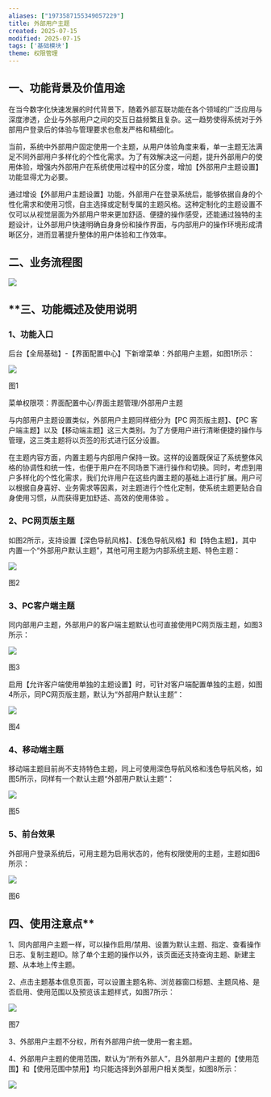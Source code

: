 ```yaml
---
aliases: ["1973587155349057229"]
title: 外部用户主题
created: 2025-07-15
modified: 2025-07-15
tags: ['基础模块']
theme: 权限管理
---
```


## **一、功能背景及价值用途**

在当今数字化快速发展的时代背景下，随着外部互联功能在各个领域的广泛应用与深度渗透，企业与外部用户之间的交互日益频繁且复杂。这一趋势使得系统对于外部用户登录后的体验与管理要求也愈发严格和精细化。

当前，系统中外部用户固定使用一个主题，从用户体验角度来看，单一主题无法满足不同外部用户多样化的个性化需求。为了有效解决这一问题，提升外部用户的使用体验，增强内外部用户在系统使用过程中的区分度，增加【外部用户主题设置】功能显得尤为必要。

通过增设【外部用户主题设置】功能，外部用户在登录系统后，能够依据自身的个性化需求和使用习惯，自主选择或定制专属的主题风格。这种定制化的主题设置不仅可以从视觉层面为外部用户带来更加舒适、便捷的操作感受，还能通过独特的主题设计，让外部用户快速明确自身身份和操作界面，与内部用户的操作环境形成清晰区分，进而显著提升整体的用户体验和工作效率。

## 二、**业务流程图**

**![](https://myhelpdoc.oss-cn-heyuan.aliyuncs.com/mdimages/202c902fadc4b5b92d58edf7e2f3373b.jpg)**

## **三、**功能概述及使用说明**

### **1、功能入口**

后台【全局基础】-【界面配置中心】下新增菜单：外部用户主题，如图1所示：

![](https://myhelpdoc.oss-cn-heyuan.aliyuncs.com/mdimages/dec64b2648389f0eeaffbbd40580e02d.jpg)

图1

菜单权限项：界面配置中心/界面主题管理/外部用户主题

与内部用户主题设置类似，外部用户主题同样细分为【PC 网页版主题】、【PC 客户端主题】以及【移动端主题】这三大类别。为了方便用户进行清晰便捷的操作与管理，这三类主题将以页签的形式进行区分设置。

在主题内容方面，内置主题与内部用户保持一致。这样的设置既保证了系统整体风格的协调性和统一性，也便于用户在不同场景下进行操作和切换。同时，考虑到用户多样化的个性化需求，我们允许用户在这些内置主题的基础上进行扩展。用户可以根据自身喜好、业务需求等因素，对主题进行个性化定制，使系统主题更贴合自身使用习惯，从而获得更加舒适、高效的使用体验 。

### **2、PC网页版主题**

如图2所示，支持设置【深色导航风格】、【浅色导航风格】和【特色主题】，其中内置一个“外部用户默认主题”，其他可用主题为内部系统主题、特色主题：

![](https://myhelpdoc.oss-cn-heyuan.aliyuncs.com/mdimages/e7f006c7773b2c22d24b83f88b341b20.jpg)

图2

### **3、PC客户端主题**

同内部用户主题，外部用户的客户端主题默认也可直接使用PC网页版主题，如图3所示：

![](https://myhelpdoc.oss-cn-heyuan.aliyuncs.com/mdimages/13c4eaecdb2233a3fb3e11e2519eb335.jpg)

图3

启用【允许客户端使用单独的主题设置】时，可针对客户端配置单独的主题，如图4所示，同PC网页版主题，默认为“外部用户默认主题”：

![](https://myhelpdoc.oss-cn-heyuan.aliyuncs.com/mdimages/67a1da5aa6add8432a51e1342cf180b0.jpg)

图4

### **4、移动端主题**

移动端主题目前尚不支持特色主题，同上可使用深色导航风格和浅色导航风格，如图5所示，同样有一个默认主题“外部用户默认主题“：

![](https://myhelpdoc.oss-cn-heyuan.aliyuncs.com/mdimages/a80e406d2b07627bba5a0c42881dfcda.jpg)

图5

### 5、**前台效果**

外部用户登录系统后，可用主题为启用状态的，他有权限使用的主题，主题如图6所示：

![](https://myhelpdoc.oss-cn-heyuan.aliyuncs.com/mdimages/4d5028417104e5f67663161dc2ed3a6b.jpg)

图6

## **四**、使用注意点**

1、同内部用户主题一样，可以操作启用/禁用、设置为默认主题、指定、查看操作日志、复制主题ID。除了单个主题的操作以外，该页面还支持查询主题、新建主题、从本地上传主题。

2、点击主题基本信息页面，可以设置主题名称、浏览器窗口标题、主题风格、是否启用、使用范围以及预览该主题样式，如图7所示：

![](https://myhelpdoc.oss-cn-heyuan.aliyuncs.com/mdimages/ac431b3d4bc02d0d727806da6d538e08.jpg)

图7

3、外部用户主题不分权，所有外部用户统一使用一套主题。

4、外部用户主题的使用范围，默认为“所有外部人”，且外部用户主题的【使用范围】和【使用范围中禁用】均只能选择到外部用户相关类型，如图8所示：

![](https://myhelpdoc.oss-cn-heyuan.aliyuncs.com/mdimages/72583620551425e6aa48bb59122cdab8.jpg)

